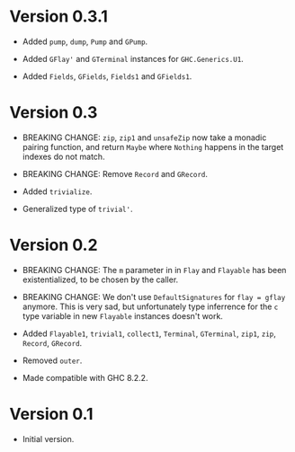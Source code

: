 # Version 0.3.1

* Added `pump`, `dump`, `Pump` and `GPump`.

* Added `GFlay'` and `GTerminal` instances for `GHC.Generics.U1`.

* Added `Fields`, `GFields`, `Fields1` and `GFields1`.


# Version 0.3

* BREAKING CHANGE: `zip`, `zip1` and `unsafeZip` now take a monadic pairing function, and return
  `Maybe` where `Nothing` happens in the target indexes do not match.

* BREAKING CHANGE: Remove `Record` and `GRecord`.

* Added `trivialize`.

* Generalized type of `trivial'`.


# Version 0.2

* BREAKING CHANGE: The `m` parameter in in `Flay` and `Flayable` has been
  existentialized, to be chosen by the caller.

* BREAKING CHANGE: We don't use `DefaultSignatures` for `flay = gflay` anymore.
  This is very sad, but unfortunately type inferrence for the `c` type variable
  in new `Flayable` instances doesn't work.

* Added `Flayable1`, `trivial1`, `collect1`, `Terminal`, `GTerminal`, `zip1`,
  `zip`, `Record`, `GRecord`.

* Removed `outer`.

* Made compatible with GHC 8.2.2.


# Version 0.1

* Initial version.
